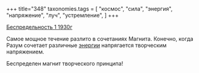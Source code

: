 +++
title="348"
taxonomies.tags = [
 "космос",
 "сила",
 "энергия",
 "напряжение",
 "луч",
 "устремление",
]
+++

[Беспредельность 1 1930г](/agni/1930)

Самое мощное течение разлито в сочетаниях Магнита. Конечно, когда Разум сочетает различные [энергии](/tags/энергия) напрягается творческим напряжением.   

Беспределен магнит творческого принципа!